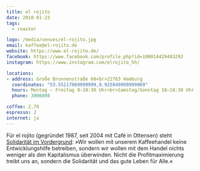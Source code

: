 ```yaml
---
title: el rojito
date: 2018-01-23
tags:
  - roaster

logo: /media/venues/el-rojito.jpg
email: kaffee@el-rojito.de
website: https://www.el-rojito.de/
facebook: https://www.facebook.com/profile.php?id=100014429493292
instagram: https://www.instagram.com/elrojito_hh/

locations:
- address: Große Brunnenstraße 68<br>22763 Hamburg
  coordinates: "53.55117869999999,9.925849999999969"
  hours: Montag – Freitag 9–18:30 Uhr<br>Samstag/Sonntag 10–18:30 Uhr
  phone: 3906898

coffee: 2,70
espresso: 2
internet: ja
---
```


Für el rojito (gegründet 1987, seit 2004 mit Café in Ottensen) steht [Solidarität im Vordergrund](https://www.el-rojito.de/content/solidarische-%C3%B6konomie): »Wir wollen mit unserem Kaffeehandel keine Entwicklungshilfe betreiben, sondern wir wollen mit dem Handel nichts weniger als den Kapitalismus überwinden. Nicht die Profitmaximierung treibt uns an, sondern die Solidarität und das gute Leben für Alle.«